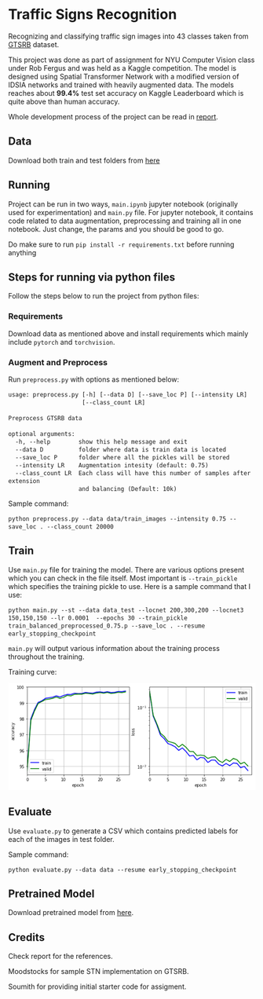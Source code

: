 # Traffic Signs Recognition

Recognizing and classifying traffic sign images into 43 classes taken from [GTSRB](http://benchmark.ini.rub.de/?section=gtsrb&subsection=dataset) dataset.

This project was done as part of assignment for NYU Computer Vision class under Rob Fergus and was held as a Kaggle competition. The model is designed using Spatial Transformer Network with a modified version of IDSIA networks and trained with heavily augmented data. The models reaches about __99.4%__ test set accuracy on Kaggle Leaderboard which is quite above than human accuracy.

Whole development process of the project can be read in [report]().

## Data

Download both train and test folders from [here](https://www.kaggle.com/c/nyu-cv-fall-2017/data)


## Running

Project can be run in two ways, `main.ipynb` jupyter notebook (originally used for experimentation) and `main.py` file. For jupyter notebook, it contains code related to data augmentation, preprocessing and training all in one notebook. Just change, the params and you should be good to go.

Do make sure to run `pip install -r requirements.txt` before running anything

## Steps for running via python files

Follow the steps below to run the project from python files:

### Requirements

Download data as mentioned above and install requirements which mainly include `pytorch` and `torchvision`.

### Augment and Preprocess

Run `preprocess.py` with options as mentioned below:

```
usage: preprocess.py [-h] [--data D] [--save_loc P] [--intensity LR]
                     [--class_count LR]

Preprocess GTSRB data

optional arguments:
  -h, --help        show this help message and exit
  --data D          folder where data is train data is located
  --save_loc P      folder where all the pickles will be stored
  --intensity LR    Augmentation intesity (default: 0.75)
  --class_count LR  Each class will have this number of samples after extension
                    and balancing (Default: 10k)
```

Sample command:

```
python preprocess.py --data data/train_images --intensity 0.75 --save_loc . --class_count 20000
```

## Train

Use `main.py` file for training the model. There are various options present which you can check in the file itself. Most important is `--train_pickle` which specifies the training pickle to use. Here is a sample command that I use:

```
python main.py --st --data data_test --locnet 200,300,200 --locnet3 150,150,150 --lr 0.0001  --epochs 30 --train_pickle train_balanced_preprocessed_0.75.p --save_loc . --resume early_stopping_checkpoint
```

`main.py` will output various information about the training process throughout the training.

Training curve:

![Training Curve](./images/curves.png)

## Evaluate

Use `evaluate.py` to generate a CSV which contains predicted labels for each of the images in test folder.

Sample command:

```
python evaluate.py --data data --resume early_stopping_checkpoint
```

## Pretrained Model

Download pretrained model from [here](https://drive.google.com/open?id=18GDnNg2SNFtBg6pHJVH50DJGx1Vozc6c).

## Credits

Check report for the references.

Moodstocks for sample STN implementation on GTSRB.

Soumith for providing initial starter code for assigment.
